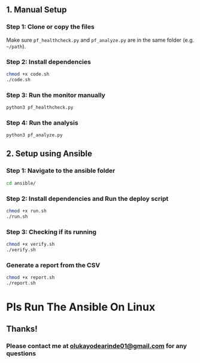 ## 1. Manual Setup 

### Step 1: Clone or copy the files

Make sure `pf_healthcheck.py` and `pf_analyze.py` are in the same folder (e.g. `~/path`).

### Step 2: Install dependencies

```bash
chmod +x code.sh
./code.sh
```

### Step 3: Run the monitor manually

```bash
python3 pf_healthcheck.py
```

### Step 4: Run the analysis

```bash
python3 pf_analyze.py
```

## 2. Setup using Ansible 


### Step 1: Navigate to the ansible folder

```bash
cd ansible/
```

### Step 2: Install dependencies and Run the deploy script

```bash
chmod +x run.sh
./run.sh
```

### Step 3: Checking if its running

```bash
chmod +x verify.sh
./verify.sh

```

### Generate a report from the CSV

```bash
chmod +x report.sh
./report.sh
```


# Pls Run The Ansible On Linux  

## Thanks! 

### Please contact me at olukayodearinde01@gmail.com for any questions
